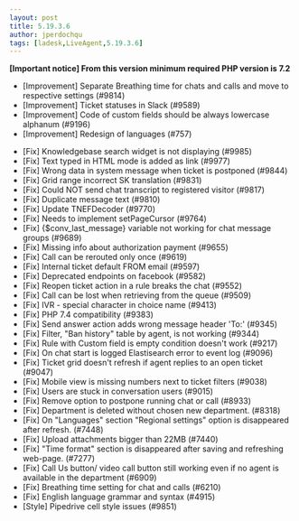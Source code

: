 ```yaml
---
layout: post
title: 5.19.3.6
author: jperdochqu
tags: [ladesk,LiveAgent,5.19.3.6]
---
```


**[Important notice] From this version minimum required PHP version is 7.2**

- [Improvement] Separate Breathing time for chats and calls and move to respective settings (#9814)
- [Improvement] Ticket statuses in Slack (#9589)
- [Improvement] Code of custom fields should be always lowercase alphanum (#9196)
- [Improvement] Redesign of languages (#757)

<!--more-->

- [Fix] Knowledgebase search widget is not displaying (#9985)
- [Fix] Text typed in HTML mode is added as link (#9977)
- [Fix] Wrong data in system message when ticket is postponed (#9844)
- [Fix] Grid range incorrect SK translation (#9831)
- [Fix] Could NOT send chat transcript to registered visitor (#9817)
- [Fix] Duplicate message text (#9810)
- [Fix] Update TNEFDecoder (#9770)
- [Fix] Needs to implement setPageCursor (#9764)
- [Fix] {$conv_last_message} variable not working for chat message groups (#9689)
- [Fix] Missing info about authorization payment (#9655)
- [Fix] Call can be rerouted only once (#9619)
- [Fix] Internal ticket default FROM email (#9597)
- [Fix] Deprecated endpoints on facebook (#9582)
- [Fix] Reopen ticket action in a rule breaks the chat (#9552)
- [Fix] Call can be lost when retrieving from the queue (#9509)
- [Fix] IVR - special character in choice name (#9413)
- [Fix] PHP 7.4 compatibility (#9383)
- [Fix] Send answer action adds wrong message header 'To:' (#9345)
- [Fix] Filter, "Ban history" table by agent, is not working (#9344)
- [Fix] Rule with Custom field is empty condition doesn't work (#9217)
- [Fix] On chat start is logged Elastisearch error to event log (#9096)
- [Fix] Ticket grid doesn't refresh if agent replies to an open ticket (#9047)
- [Fix] Mobile view is missing numbers next to ticket filters (#9038)
- [Fix] Users are stuck in conversation users (#9015)
- [Fix] Remove option to postpone running chat or call (#8933)
- [Fix] Department is deleted without chosen new department. (#8318)
- [Fix] On "Languages" section "Regional settings" option is disappeared after refresh. (#7448)
- [Fix] Upload attachments bigger than 22MB (#7440)
- [Fix] "Time format" section is disappeared after saving and refreshing web-page. (#7277)
- [Fix] Call Us button/ video call button still working even if no agent is available in the department (#6909)
- [Fix] Breathing time setting for chat and calls (#6210)
- [Fix] English language grammar and syntax (#4915)
- [Style] Pipedrive cell style issues (#9851)
